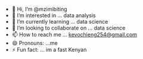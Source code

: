 - 👋 Hi, I’m @mzimibiting
- 👀 I’m interested in ... data analysis
- 🌱 I’m currently learning ... data science
- 💞️ I’m looking to collaborate on ... data science
- 📫 How to reach me ... kevochieng254@gmail.com
- 😄 Pronouns: ...me
- ⚡ Fun fact: ... im a fast Kenyan

<!---
mzimibiting/mzimibiting is a ✨ special ✨ repository because its `README.md` (this file) appears on your GitHub profile.
You can click the Preview link to take a look at your changes.
--->
